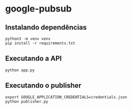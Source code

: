 # google-pubsub

## Instalando dependências

```
python3 -m venv venv
pip install -r requirements.txt
```

## Executando a API

```
python app.py
```

## Executando o publisher

```
export GOOGLE_APPLICATION_CREDENTIALS=credentials.json
python publisher.py
```

